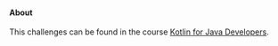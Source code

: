 #### About

This challenges can be found in the course 
[Kotlin for Java Developers](https://www.linkedin.com/learning/kotlin-for-java-developers). 
